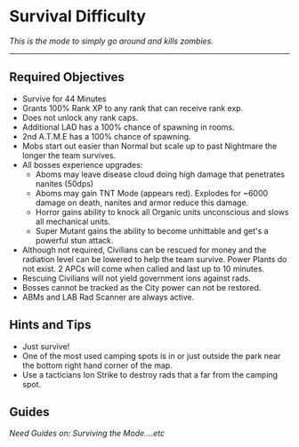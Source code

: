 # Survival Difficulty

*This is the mode to simply go around and kills zombies.*

------------------------------------------------------------------------

## Required Objectives

-   Survive for 44 Minutes
-   Grants 100% Rank XP to any rank that can receive rank exp.
-   Does not unlock any rank caps.
-   Additional LAD has a 100% chance of spawning in rooms.
-   2nd A.T.M.E has a 100% chance of spawning.
-   Mobs start out easier than Normal but scale up to past Nightmare the
    longer the team survives.
-   All bosses experience upgrades:
    -   Aboms may leave disease cloud doing high damage that penetrates
        nanites (50dps)
    -   Aboms may gain TNT Mode (appears red). Explodes for \~6000
        damage on death, nanites and armor reduce this damage.
    -   Horror gains ability to knock all Organic units unconscious and
        slows all mechanical units.
    -   Super Mutant gains the ability to become unhittable and get's a
        powerful stun attack.
-   Although not required, Civilians can be rescued for money and the
    radiation level can be lowered to help the team survive. Power
    Plants do not exist. 2 APCs will come when called and last up to 10
    minutes.
-   Rescuing Civilians will not yield government ions against rads.
-   Bosses cannot be tracked as the City power can not be restored.
-   ABMs and LAB Rad Scanner are always active.

## Hints and Tips

-   Just survive!
-   One of the most used camping spots is in or just outside the park
    near the bottom right hand corner of the map.
-   Use a tacticians Ion Strike to destroy rads that a far from the
    camping spot.

## Guides

*Need Guides on: Surviving the Mode....etc*